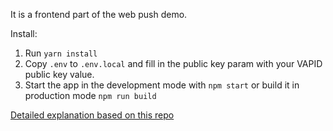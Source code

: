 It is a frontend part of the web push demo.

Install:
1. Run `yarn install`
2. Copy `.env` to `.env.local` and fill in the public key param with your VAPID public key value.
3. Start the app in the development mode with `npm start` or build it in production mode `npm run build`


[Detailed explanation based on this repo](https://medium.com/seladir/how-to-implement-web-push-notifications-in-your-node-react-app-9bed79b53f34)
